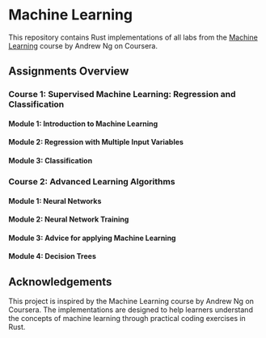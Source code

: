 # Machine Learning

This repository contains Rust implementations of all labs from the [Machine Learning](https://www.coursera.org/learn/machine-learning/) course by Andrew Ng on Coursera.

## Assignments Overview

### Course 1: Supervised Machine Learning: Regression and Classification

#### Module 1: Introduction to Machine Learning

#### Module 2: Regression with Multiple Input Variables

#### Module 3: Classification

### Course 2: Advanced Learning Algorithms

#### Module 1: Neural Networks

#### Module 2: Neural Network Training

#### Module 3: Advice for applying Machine Learning

#### Module 4: Decision Trees

## Acknowledgements
This project is inspired by the Machine Learning course by Andrew Ng on Coursera. The implementations are designed to help learners understand the concepts of machine learning through practical coding exercises in Rust.


